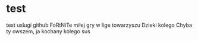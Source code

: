 # test
test uslugi github
FoRtNiTe
miłej gry w lige towarzyszu
Dzieki kolego
Chyba ty
owszem, ja 
kochany kolego
sus
